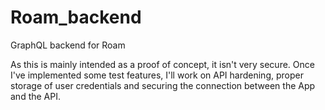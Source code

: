 # Roam_backend
GraphQL backend for Roam

As this is mainly intended as a proof of concept, it isn't very secure. Once I've implemented some test features, I'll work on API hardening, proper storage of user credentials and securing the connection between the App and the API.
